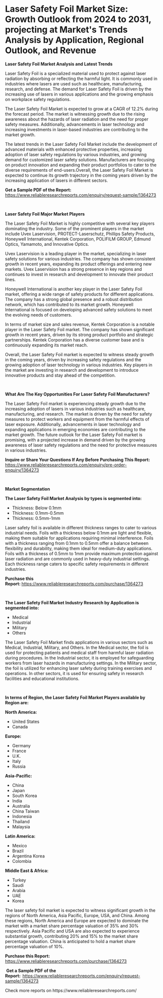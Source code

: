 <p><h1>Laser Safety Foil Market Size: Growth Outlook from 2024 to 2031, projecting at Market's Trends Analysis by Application, Regional Outlook, and Revenue</h1></p><p><strong>Laser Safety Foil Market Analysis and Latest Trends</strong></p>
<p><p>Laser Safety Foil is a specialized material used to protect against laser radiation by absorbing or reflecting the harmful light. It is commonly used in industries where lasers are used such as healthcare, manufacturing, research, and defense. The demand for Laser Safety Foil is driven by the increasing use of lasers in various applications and the growing emphasis on workplace safety regulations.</p><p>The Laser Safety Foil Market is expected to grow at a CAGR of 12.2% during the forecast period. The market is witnessing growth due to the rising awareness about the hazards of laser radiation and the need for proper safety measures. Additionally, advancements in laser technology and increasing investments in laser-based industries are contributing to the market growth.</p><p>The latest trends in the Laser Safety Foil Market include the development of advanced materials with enhanced protective properties, increasing adoption of laser safety regulations by various industries, and growing demand for customized laser safety solutions. Manufacturers are focusing on product innovation and expanding their product portfolios to cater to the diverse requirements of end-users.Overall, the Laser Safety Foil Market is expected to continue its growth trajectory in the coming years driven by the increasing application of lasers in different sectors.</p></p>
<p><strong>Get a Sample PDF of the Report:&nbsp;</strong> <a href="https://www.reliableresearchreports.com/enquiry/request-sample/1364273">https://www.reliableresearchreports.com/enquiry/request-sample/1364273</a></p>
<p>&nbsp;</p>
<p><strong>Laser Safety Foil Major Market Players</strong></p>
<p><p>The Laser Safety Foil Market is highly competitive with several key players dominating the industry. Some of the prominent players in the market include Uvex Laservision, PROTECT-Laserschutz, Phillips Safety Products, Honeywell International, Kentek Corporation, POLIFILM GROUP, Edmund Optics, Yamamoto, and Innovative Optics.</p><p>Uvex Laservision is a leading player in the market, specializing in laser safety solutions for various industries. The company has shown consistent growth in recent years, expanding its product offerings and entering new markets. Uvex Laservision has a strong presence in key regions and continues to invest in research and development to innovate their product lines.</p><p>Honeywell International is another key player in the Laser Safety Foil market, offering a wide range of safety products for different applications. The company has a strong global presence and a robust distribution network, which has contributed to its market growth. Honeywell International is focused on developing advanced safety solutions to meet the evolving needs of customers.</p><p>In terms of market size and sales revenue, Kentek Corporation is a notable player in the Laser Safety Foil market. The company has shown significant growth in recent years, driven by its strong product portfolio and strategic partnerships. Kentek Corporation has a diverse customer base and is continuously expanding its market reach.</p><p>Overall, the Laser Safety Foil market is expected to witness steady growth in the coming years, driven by increasing safety regulations and the growing adoption of laser technology in various industries. Key players in the market are investing in research and development to introduce innovative products and stay ahead of the competition.</p></p>
<p>&nbsp;</p>
<p><strong>What Are The Key Opportunities For Laser Safety Foil Manufacturers?</strong></p>
<p><p>The Laser Safety Foil market is experiencing steady growth due to the increasing adoption of lasers in various industries such as healthcare, manufacturing, and research. The market is driven by the need for safety measures to protect workers and equipment from the harmful effects of laser exposure. Additionally, advancements in laser technology and expanding applications in emerging economies are contributing to the market growth. The future outlook for the Laser Safety Foil market is promising, with a projected increase in demand driven by the growing awareness of laser safety regulations and the need for protective measures in various industries.</p></p>
<p><strong>Inquire or Share Your Questions If Any Before Purchasing This Report:</strong> <a href="https://www.reliableresearchreports.com/enquiry/pre-order-enquiry/1364273">https://www.reliableresearchreports.com/enquiry/pre-order-enquiry/1364273</a></p>
<p>&nbsp;</p>
<p><strong>Market Segmentation</strong></p>
<p><strong>The Laser Safety Foil Market Analysis by types is segmented into:</strong></p>
<p><ul><li>Thickness: Below 0.1mm</li><li>Thickness: 0.1mm-0.5mm</li><li>Thickness: 0.5mm-1mm</li></ul></p>
<p><p>Laser safety foil is available in different thickness ranges to cater to various industrial needs. Foils with a thickness below 0.1mm are light and flexible, making them suitable for applications requiring minimal interference. Foils with a thickness ranging from 0.1mm to 0.5mm offer a balance between flexibility and durability, making them ideal for medium-duty applications. Foils with a thickness of 0.5mm to 1mm provide maximum protection against laser radiation and are commonly used in heavy-duty industrial settings. Each thickness range caters to specific safety requirements in different industries.</p></p>
<p><strong>Purchase this Report:&nbsp;</strong><a href="https://www.reliableresearchreports.com/purchase/1364273">https://www.reliableresearchreports.com/purchase/1364273</a></p>
<p>&nbsp;</p>
<p><strong>The Laser Safety Foil Market Industry Research by Application is segmented into:</strong></p>
<p><ul><li>Medical</li><li>Industrial</li><li>Military</li><li>Others</li></ul></p>
<p><p>The Laser Safety Foil Market finds applications in various sectors such as Medical, Industrial, Military, and Others. In the Medical sector, the foil is used for protecting patients and medical staff from harmful laser radiation during procedures. In the Industrial sector, it is employed for safeguarding workers from laser hazards in manufacturing settings. In the Military sector, the foil is utilized for enhancing laser safety during training exercises and operations. In other sectors, it is used for ensuring safety in research facilities and educational institutions.</p></p>
<p>&nbsp;</p>
<p><strong>In terms of Region, the Laser Safety Foil Market Players available by Region are:</strong></p>
<p>
    <p> <strong> North America: </strong>
        <ul>
            <li>United States</li>
            <li>Canada</li>
        </ul>
        </p> 
    <p> <strong> Europe: </strong>
        <ul>
            <li>Germany</li>
            <li>France</li>
            <li>U.K.</li>
            <li>Italy</li>
            <li>Russia</li>
        </ul>
        </p> 
    <p> <strong> Asia-Pacific: </strong>
        <ul>
            <li>China</li>
            <li>Japan</li>
            <li>South Korea</li>
            <li>India</li>
            <li>Australia</li>
            <li>China Taiwan</li>
            <li>Indonesia</li>
            <li>Thailand</li>
            <li>Malaysia</li>
        </ul>
        </p> 
    <p> <strong> Latin America: </strong>
        <ul>
            <li>Mexico</li>
            <li>Brazil</li>
            <li>Argentina Korea</li>
            <li>Colombia</li>
        </ul>
        </p> 
    <p> <strong> Middle East & Africa: </strong>
        <ul>
            <li>Turkey</li>
            <li>Saudi</li>
            <li>Arabia</li>
            <li>UAE</li>
            <li>Korea</li>
        </ul>
    </p>
    </p>
<p><p>The laser safety foil market is expected to witness significant growth in the regions of North America, Asia Pacific, Europe, USA, and China. Among these regions, North America and Europe are expected to dominate the market with a market share percentage valuation of 35% and 30% respectively. Asia Pacific and USA are also expected to experience substantial growth, contributing 20% and 15% to the market share percentage valuation. China is anticipated to hold a market share percentage valuation of 10%.</p></p>
<p><strong>Purchase this Report: </strong><a href="https://www.reliableresearchreports.com/purchase/1364273">https://www.reliableresearchreports.com/purchase/1364273</a></p>
<p>&nbsp;<strong>Get a Sample PDF of the Report:&nbsp;&nbsp;</strong><a href="https://www.reliableresearchreports.com/enquiry/request-sample/1364273">https://www.reliableresearchreports.com/enquiry/request-sample/1364273</a></p>
<p><strong></strong></p>
<p>Check more reports on https://www.reliableresearchreports.com/</p>